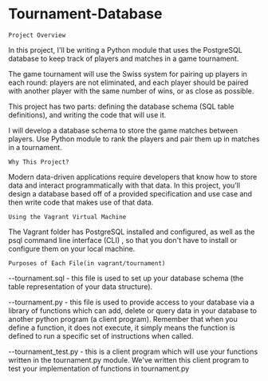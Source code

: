 # Tournament-Database
    Project Overview
In this project, I'll be writing a Python module that uses the PostgreSQL database to keep track of players and matches in a game tournament.

The game tournament will use the Swiss system for pairing up players in each round: players are not eliminated, and each player should be paired with another player with the same number of wins, or as close as possible.

This project has two parts: defining the database schema (SQL table definitions), and writing the code that will use it.

I will develop a database schema to store the game matches between players. Use Python module to rank the players and pair them up in matches in a tournament.

    Why This Project?
Modern data-driven applications require developers that know how to store data and interact programmatically with that data. In this project, you’ll design a database based off of a provided specification and use case and then write code that makes use of that data.

    Using the Vagrant Virtual Machine
The Vagrant folder has PostgreSQL installed and configured, as well as the psql command line interface (CLI) , so that you don't have to install or configure them on your local machine.

    Purposes of Each File(in vagrant/tournament)
--tournament.sql - this file is used to set up your database schema (the table
representation of your data structure).

--tournament.py - this file is used to provide access to your database via a library of
functions which can add, delete or query data in your database to another python
program (a client program). Remember that when you define a function, it does not
execute, it simply means the function is defined to run a specific set of instructions when
called.

--tournament_test.py - this is a client program which will use your functions written in
the tournament.py module. We've written this client program to test your implementation
of functions in tournament.py
